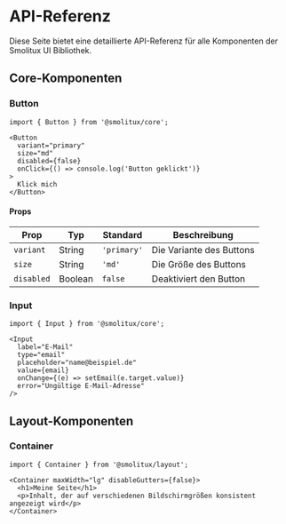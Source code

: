 # API-Referenz

Diese Seite bietet eine detaillierte API-Referenz für alle Komponenten der Smolitux UI Bibliothek.

## Core-Komponenten

### Button

```tsx
import { Button } from '@smolitux/core';

<Button
  variant="primary"
  size="md"
  disabled={false}
  onClick={() => console.log('Button geklickt')}
>
  Klick mich
</Button>
```

#### Props

| Prop | Typ | Standard | Beschreibung |
|------|-----|----------|-------------|
| `variant` | String | `'primary'` | Die Variante des Buttons |
| `size` | String | `'md'` | Die Größe des Buttons |
| `disabled` | Boolean | `false` | Deaktiviert den Button |

### Input

```tsx
import { Input } from '@smolitux/core';

<Input
  label="E-Mail"
  type="email"
  placeholder="name@beispiel.de"
  value={email}
  onChange={(e) => setEmail(e.target.value)}
  error="Ungültige E-Mail-Adresse"
/>
```

## Layout-Komponenten

### Container

```tsx
import { Container } from '@smolitux/layout';

<Container maxWidth="lg" disableGutters={false}>
  <h1>Meine Seite</h1>
  <p>Inhalt, der auf verschiedenen Bildschirmgrößen konsistent angezeigt wird</p>
</Container>
```
